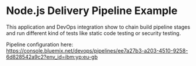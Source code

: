 # Node.js Delivery Pipeline Example

This application and DevOps integration show to chain build pipeline stages and run different kind of tests like static code testing or security testing.

Pipeline configuration here: https://console.bluemix.net/devops/pipelines/ee7a27b3-a203-4510-9258-6d828542a9c2?env_id=ibm:yp:eu-gb
